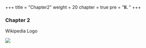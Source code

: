 +++
title = "Chapter2"
weight = 20
chapter = true
pre = "<b>II. </b>"
+++

### Chapter 2

Wikipedia Logo

![](./images/wikipedia.png)